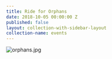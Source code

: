 ```yaml
---
title: Ride for Orphans
date: 2018-10-05 00:00:00 Z
published: false
layout: collection-with-sidebar-layout
collection-name: events
---
```


![orphans.jpg]({{site.baseurl}}/media/orphans.jpg)
